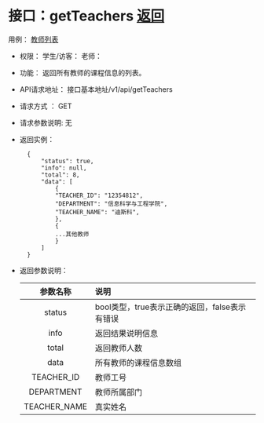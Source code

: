 ﻿<!-- markdownlint-disable MD033-->
<!-- 禁止MD033类型的警告 https://www.npmjs.com/package/markdownlint -->

# 接口：getTeachers  [返回](../README.md)
  用例： [教师列表](../UseCase/jiaoshiliebiao.md)

- 权限：
    学生/访客：
    老师：

- 功能：
    返回所有教师的课程信息的列表。

- API请求地址：
   接口基本地址/v1/api/getTeachers

- 请求方式 ：
    GET

- 请求参数说明:
    无

- 返回实例：

        {
            "status": true,
            "info": null,
            "total": 8,
            "data": [
                {
                "TEACHER_ID": "12354812",
                "DEPARTMENT": "信息科学与工程学院",
                "TEACHER_NAME": "迪斯科",
                },
                {
                ...其他教师
                }
            ]
        }

- 返回参数说明：

  |参数名称|说明|
  |:---------:|:--------------------------------------------------------|
  |status|bool类型，true表示正确的返回，false表示有错误|
  |info|返回结果说明信息|
  |total|返回教师人数|
  |data|所有教师的课程信息数组|
  |TEACHER_ID|教师工号|
  |DEPARTMENT|教师所属部门|
  |TEACHER_NAME|真实姓名|
  

